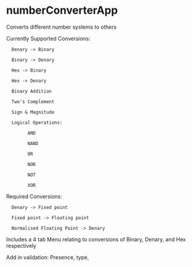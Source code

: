 # numberConverterApp

Converts different number systems to others

Currently Supported Conversions:

      Denary -> Binary

      Binary -> Denary

      Hex -> Binary
      
      Hex -> Denary

      Binary Addition
      
      Two's Complement
      
      Sign & Magnitude
      
      Logical Operations:
            
            AND
            
            NAND
            
            OR
            
            NOR
            
            NOT
            
            XOR

Required Conversions:

      Denary -> Fixed point
      
      Fixed point -> Floating point
      
      Normalised Floating Point -> Denary

Includes a 4 tab Menu relating to conversions of Binary, Denary, and Hex respectively

Add in validation: Presence, type,


